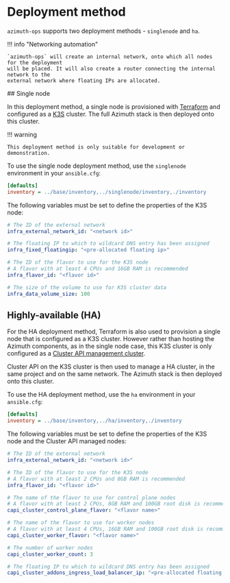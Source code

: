 # Deployment method

`azimuth-ops` supports two deployment methods - `singlenode` and `ha`.

!!! info "Networking automation"

    `azimuth-ops` will create an internal network, onto which all nodes for the deployment
    will be placed. It will also create a router connecting the internal network to the
    external network where floating IPs are allocated.

## Single node

In this deployment method, a single node is provisioned with [Terraform](https://www.terraform.io/)
and configured as a [K3S](https://k3s.io/) cluster. The full Azimuth stack is then deployed
onto this cluster.

!!! warning

    This deployment method is only suitable for development or demonstration.

To use the single node deployment method, use the `singlenode` environment in your `ansible.cfg`:

```ini  title="ansible.cfg"
[defaults]
inventory = ../base/inventory,../singlenode/inventory,./inventory
```

The following variables must be set to define the properties of the K3S node:

```yaml
# The ID of the external network
infra_external_network_id: "<network id>"

# The floating IP to which to wildcard DNS entry has been assigned
infra_fixed_floatingip: "<pre-allocated floating ip>"

# The ID of the flavor to use for the K3S node
# A flavor with at least 4 CPUs and 16GB RAM is recommended
infra_flavor_id: "<flavor id>"

# The size of the volume to use for K3S cluster data
infra_data_volume_size: 100
```

## Highly-available (HA)

For the HA deployment method, Terraform is also used to provision a single node that is
configured as a K3S cluster. However rather than hosting the Azimuth components, as in
the single node case, this K3S cluster is only configured as a
[Cluster API management cluster](https://cluster-api.sigs.k8s.io/user/concepts.html#management-cluster).

Cluster API on the K3S cluster is then used to manage a HA cluster, in the same project
and on the same network. The Azimuth stack is then deployed onto this cluster.

To use the HA deployment method, use the `ha` environment in your `ansible.cfg`:

```ini  title="ansible.cfg"
[defaults]
inventory = ../base/inventory,../ha/inventory,./inventory
```

The following variables must be set to define the properties of the K3S node and the
Cluster API managed nodes:

```yaml
# The ID of the external network
infra_external_network_id: "<network id>"

# The ID of the flavor to use for the K3S node
# A flavor with at least 2 CPUs and 8GB RAM is recommended
infra_flavor_id: "<flavor id>"

# The name of the flavor to use for control plane nodes
# A flavor with at least 2 CPUs, 8GB RAM and 100GB root disk is recommended
capi_cluster_control_plane_flavor: "<flavor name>"

# The name of the flavor to use for worker nodes
# A flavor with at least 4 CPUs, 16GB RAM and 100GB root disk is recommended
capi_cluster_worker_flavor: "<flavor name>"

# The number of worker nodes
capi_cluster_worker_count: 3

# The floating IP to which to wildcard DNS entry has been assigned
capi_cluster_addons_ingress_load_balancer_ip: "<pre-allocated floating ip>"
```

